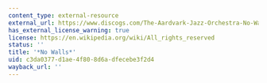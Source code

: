 ```yaml
---
content_type: external-resource
external_url: https://www.discogs.com/The-Aardvark-Jazz-Orchestra-No-Walls-A-Christmas-Concert/release/7072479
has_external_license_warning: true
license: https://en.wikipedia.org/wiki/All_rights_reserved
status: ''
title: '*No Walls*'
uid: c3da0377-d1ae-4f80-8d6a-dfecebe3f2d4
wayback_url: ''
---
```

